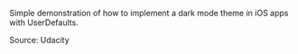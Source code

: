Simple demonstration of how to implement a dark mode theme in iOS apps with UserDefaults.

Source: Udacity
